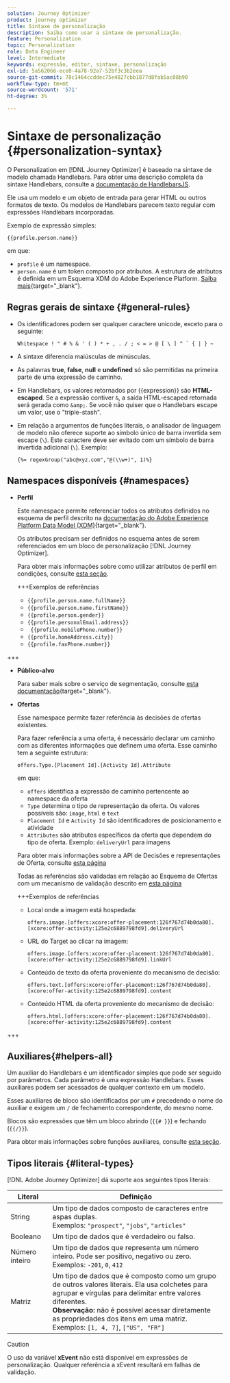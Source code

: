 ```yaml
---
solution: Journey Optimizer
product: journey optimizer
title: Sintaxe de personalização
description: Saiba como usar a sintaxe de personalização.
feature: Personalization
topic: Personalization
role: Data Engineer
level: Intermediate
keywords: expressão, editor, sintaxe, personalização
exl-id: 5a562066-ece0-4a78-92a7-52bf3c3b2eea
source-git-commit: 78c1464ccddec75e4827cbb1877d8fab5ac08b90
workflow-type: tm+mt
source-wordcount: '571'
ht-degree: 3%

---
```


# Sintaxe de personalização {#personalization-syntax}

O Personalization em [!DNL Journey Optimizer] é baseado na sintaxe de modelo chamada Handlebars. Para obter uma descrição completa da sintaxe Handlebars, consulte a [documentação de HandlebarsJS](https://handlebarsjs.com/).

Ele usa um modelo e um objeto de entrada para gerar HTML ou outros formatos de texto. Os modelos de Handlebars parecem texto regular com expressões Handlebars incorporadas.

Exemplo de expressão simples:

`{{profile.person.name}}`

em que:

* `profile` é um namespace.
* `person.name` é um token composto por atributos. A estrutura de atributos é definida em um Esquema XDM do Adobe Experience Platform. [Saiba mais](https://experienceleague.adobe.com/docs/experience-platform/xdm/home.html?lang=pt-BR){target="_blank"}.

## Regras gerais de sintaxe {#general-rules}

* Os identificadores podem ser qualquer caractere unicode, exceto para o seguinte:

  ```
  Whitespace ! " # % & ' ( ) * + , . / ; < = > @ [ \ ] ^ ` { | } ~
  ```

* A sintaxe diferencia maiúsculas de minúsculas.

* As palavras **true**, **false**, **null** e **undefined** só são permitidas na primeira parte de uma expressão de caminho.

* Em Handlebars, os valores retornados por {{expression}} são **HTML-escaped**. Se a expressão contiver `&`, a saída HTML-escaped retornada será gerada como `&amp;`. Se você não quiser que o Handlebars escape um valor, use o &quot;triple-stash&quot;.

* Em relação a argumentos de funções literais, o analisador de linguagem de modelo não oferece suporte ao símbolo único de barra invertida sem escape (`\`). Este caractere deve ser evitado com um símbolo de barra invertida adicional (`\`). Exemplo:

  `{%= regexGroup("abc@xyz.com","@(\\w+)", 1)%}`

## Namespaces disponíveis {#namespaces}

* **Perfil**

  Este namespace permite referenciar todos os atributos definidos no esquema de perfil descrito na [documentação do Adobe Experience Platform Data Model (XDM)](https://experienceleague.adobe.com/docs/experience-platform/xdm/home.html?lang=pt-BR){target="_blank"}.

  Os atributos precisam ser definidos no esquema antes de serem referenciados em um bloco de personalização [!DNL Journey Optimizer].

  Para obter mais informações sobre como utilizar atributos de perfil em condições, consulte [esta seção](functions/helpers.md#if-function).

  +++Exemplos de referências

   * `{{profile.person.name.fullName}}`
   * `{{profile.person.name.firstName}}`
   * `{{profile.person.gender}}`
   * `{{profile.personalEmail.address}}`
   * ` {{profile.mobilePhone.number}}`
   * `{{profile.homeAddress.city}}`
   * `{{profile.faxPhone.number}}`

+++

* **Público-alvo**

  Para saber mais sobre o serviço de segmentação, consulte [esta documentação](https://experienceleague.adobe.com/docs/experience-platform/segmentation/home.html?lang=pt-BR){target="_blank"}.

* **Ofertas**

  Esse namespace permite fazer referência às decisões de ofertas existentes.

  Para fazer referência a uma oferta, é necessário declarar um caminho com as diferentes informações que definem uma oferta. Esse caminho tem a seguinte estrutura:

  `offers.Type.[Placement Id].[Activity Id].Attribute`

  em que:

   * `offers` identifica a expressão de caminho pertencente ao namespace da oferta
   * `Type` determina o tipo de representação da oferta. Os valores possíveis são: `image`, `html` e `text`
   * `Placement Id` e `Activity Id` são identificadores de posicionamento e atividade
   * `Attributes` são atributos específicos da oferta que dependem do tipo de oferta. Exemplo: `deliveryUrl` para imagens

  Para obter mais informações sobre a API de Decisões e representações de Oferta, consulte [esta página](../offers/api-reference/offer-delivery-api/decisioning-api.md)

  Todas as referências são validadas em relação ao Esquema de Ofertas com um mecanismo de validação descrito em [esta página](../personalization/personalization-build-expressions.md)

  +++Exemplos de referências

   * Local onde a imagem está hospedada:

     `offers.image.[offers:xcore:offer-placement:126f767d74b0da80].[xcore:offer-activity:125e2c6889798fd9].deliveryUrl`

   * URL do Target ao clicar na imagem:

     `offers.image.[offers:xcore:offer-placement:126f767d74b0da80].[xcore:offer-activity:125e2c6889798fd9].linkUrl`

   * Conteúdo de texto da oferta proveniente do mecanismo de decisão:

     `offers.text.[offers:xcore:offer-placement:126f767d74b0da80].[xcore:offer-activity:125e2c6889798fd9].content`

   * Conteúdo HTML da oferta proveniente do mecanismo de decisão:

     `offers.html.[offers:xcore:offer-placement:126f767d74b0da80].[xcore:offer-activity:125e2c6889798fd9].content`

+++

## Auxiliares{#helpers-all}

Um auxiliar do Handlebars é um identificador simples que pode ser seguido por parâmetros. Cada parâmetro é uma expressão Handlebars. Esses auxiliares podem ser acessados de qualquer contexto em um modelo.

Esses auxiliares de bloco são identificados por um `#` precedendo o nome do auxiliar e exigem um `/` de fechamento correspondente, do mesmo nome.

Blocos são expressões que têm um bloco abrindo (`{{# }}`) e fechando (`{{/}}`).

Para obter mais informações sobre funções auxiliares, consulte [esta seção](functions/helpers.md).

## Tipos literais {#literal-types}

[!DNL Adobe Journey Optimizer] dá suporte aos seguintes tipos literais:

| Literal | Definição |
| ------- | ---------- |
| String | Um tipo de dados composto de caracteres entre aspas duplas. <br>Exemplos: `"prospect"`, `"jobs"`, `"articles"` |
| Booleano | Um tipo de dados que é verdadeiro ou falso. |
| Número inteiro | Um tipo de dados que representa um número inteiro. Pode ser positivo, negativo ou zero. <br>Exemplos: `-201`, `0`, `412` |
| Matriz | Um tipo de dados que é composto como um grupo de outros valores literais. Ela usa colchetes para agrupar e vírgulas para delimitar entre valores diferentes. <br> **Observação:** não é possível acessar diretamente as propriedades dos itens em uma matriz. <br> Exemplos: `[1, 4, 7]`, `["US", "FR"]` |

>[!CAUTION]
>
>O uso da variável **xEvent** não está disponível em expressões de personalização. Qualquer referência a xEvent resultará em falhas de validação.
